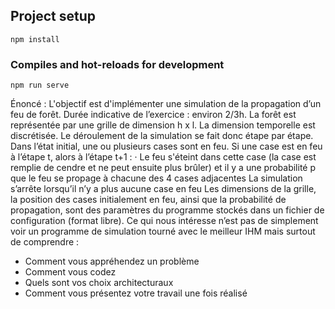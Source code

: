 ## Project setup
```
npm install
```

### Compiles and hot-reloads for development
```
npm run serve
```

Énoncé :
L'objectif est d'implémenter une simulation de la propagation d’un feu de forêt.
Durée indicative de l’exercice : environ 2/3h.
La forêt est représentée par une grille de dimension h x l.
La dimension temporelle est discrétisée. Le déroulement de la simulation se fait donc étape par étape.
Dans l’état initial, une ou plusieurs cases sont en feu.
Si une case est en feu à l’étape t, alors à l’étape t+1 :
· Le feu s'éteint dans cette case (la case est remplie de cendre et ne peut ensuite plus brûler) et il y a une probabilité p que le feu se propage à chacune des 4 cases adjacentes
La simulation s’arrête lorsqu’il n’y a plus aucune case en feu
Les dimensions de la grille, la position des cases initialement en feu, ainsi que la probabilité de propagation, sont des paramètres du programme stockés dans un fichier de configuration (format libre).
Ce qui nous intéresse n’est pas de simplement voir un programme de simulation tourné avec le meilleur IHM mais surtout de comprendre :
-  Comment vous appréhendez un problème
-  Comment vous codez
-  Quels sont vos choix architecturaux
-  Comment vous présentez votre travail une fois réalisé
